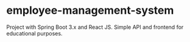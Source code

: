 # employee-management-system

Project with Spring Boot 3.x and React JS. Simple API and frontend for educational purposes.